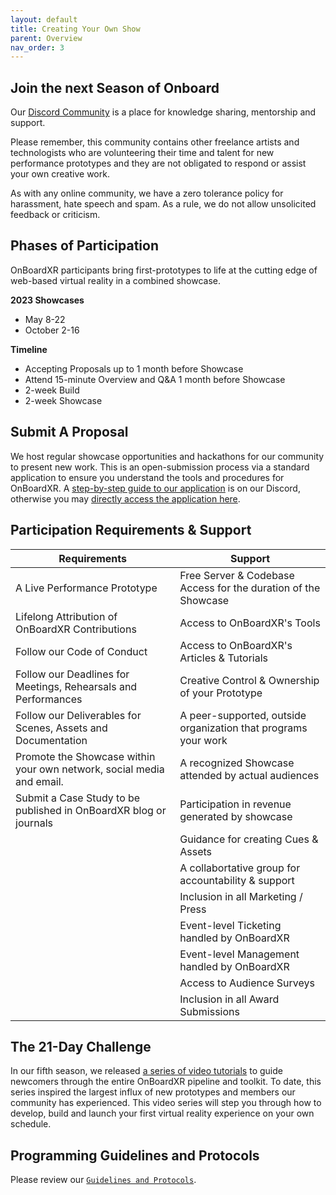 ```yaml
---
layout: default
title: Creating Your Own Show
parent: Overview
nav_order: 3
---
```


## Join the next Season of Onboard
Our [Discord Community](https://discord.gg/qPgbxawu9W) is a place for knowledge sharing, mentorship and support. 

Please remember, this community contains other freelance artists and technologists who are volunteering their time and talent for new performance prototypes and they are not obligated to respond or assist your own creative work. 

As with any online community, we have a zero tolerance policy for harassment, hate speech and spam. As a rule, we do not allow unsolicited feedback or criticism. 

## Phases of Participation
OnBoardXR participants bring first-prototypes to life at the cutting edge of web-based virtual reality in a combined showcase.

**2023 Showcases**
- May 8-22
- October 2-16

**Timeline**
* Accepting Proposals up to 1 month before Showcase
* Attend 15-minute Overview and Q&A 1 month before Showcase
* 2-week Build
* 2-week Showcase

## Submit A Proposal
We host regular showcase opportunities and hackathons for our community to present new work. This is an open-submission process via a standard application to ensure you understand the tools and procedures for OnBoardXR. A [step-by-step guide to our application](https://discord.com/channels/849041584905388053/957669626408493087/957691545220444300) is on our Discord, otherwise you may [directly access the application here](https://forms.gle/nbnhGV1jp4xgtFQ1A).

## Participation Requirements & Support
| Requirements      | Support |
| ----------- | ----------- |
| A Live Performance Prototype | Free Server & Codebase Access for the duration of the Showcase |
| Lifelong Attribution of OnBoardXR Contributions  | Access to OnBoardXR's Tools |
| Follow our Code of Conduct |  Access to OnBoardXR's Articles & Tutorials|
| Follow our Deadlines for Meetings, Rehearsals and Performances |  Creative Control & Ownership of your Prototype |
| Follow our Deliverables for Scenes, Assets and Documentation |  A peer-supported, outside organization that programs your work |
| Promote the Showcase within your own network, social media and email. |  A recognized Showcase attended by actual audiences |
| Submit a Case Study to be published in OnBoardXR blog or journals |  Participation in revenue generated by showcase |
|                 | Guidance  for creating Cues & Assets|
|                 | A collabortative group for accountability & support |
|                 | Inclusion in all Marketing / Press |
|                 | Event-level Ticketing handled by OnBoardXR |
|                 | Event-level Management handled by OnBoardXR |
|                 | Access to Audience Surveys |
|                 | Inclusion in all Award Submissions |



## The 21-Day Challenge
In our fifth season, we released [a series of video tutorials](./obxr-21-day-challenge.md) to guide newcomers through the entire OnBoardXR pipeline and toolkit. To date, this series inspired the largest influx of new prototypes and members our community has experienced. This video series will step you through how to develop, build and launch your first virtual reality experience on your own schedule.

## Programming Guidelines and Protocols
Please review our [`Guidelines and Protocols`](https://futurestages.github.io/OnBoardXR_Landing_Page/docs/glossary-guidelines/).
